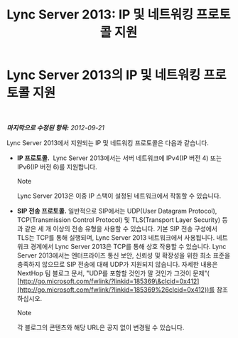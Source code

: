 ﻿---
title: 'Lync Server 2013: IP 및 네트워킹 프로토콜 지원'
TOCTitle: IP 및 네트워킹 프로토콜 지원
ms:assetid: b0cffb10-3478-445c-89c7-8cb8b5027424
ms:mtpsurl: https://technet.microsoft.com/ko-kr/library/Gg412848(v=OCS.15)
ms:contentKeyID: 49304743
ms.date: 08/24/2015
mtps_version: v=OCS.15
ms.translationtype: HT
---

# Lync Server 2013의 IP 및 네트워킹 프로토콜 지원

 

_**마지막으로 수정된 항목:** 2012-09-21_

Lync Server 2013에서 지원되는 IP 및 네트워킹 프로토콜은 다음과 같습니다.

  - **IP 프로토콜.**  Lync Server 2013에서는 서버 네트워크에 IPv4(IP 버전 4) 또는 IPv6(IP 버전 6)를 지원합니다.
    

    > [!NOTE]
    > Lync Server 2013은 이중 IP 스택이 설정된 네트워크에서 작동할 수 있습니다.



  - **SIP 전송 프로토콜.** 일반적으로 SIP에서는 UDP(User Datagram Protocol), TCP(Transmission Control Protocol) 및 TLS(Transport Layer Security) 등과 같은 세 개 이상의 전송 유형을 사용할 수 있습니다. 기본 SIP 전송 구성에서 TLS는 TCP를 통해 실행되며, Lync Server 2013 네트워크에서 사용됩니다. 네트워크 경계에서 Lync Server 2013은 TCP를 통해 상호 작용할 수 있습니다. Lync Server 2013에서는 엔터프라이즈 통신 보안, 신뢰성 및 확장성을 위한 최소 표준을 충족하지 않으므로 SIP 전송에 대해 UDP가 지원되지 않습니다. 자세한 내용은 NextHop 팀 블로그 문서, "UDP를 포함할 것인가 말 것인가 그것이 문제"( [http://go.microsoft.com/fwlink/?linkid=185369\&clcid=0x412](http://go.microsoft.com/fwlink/?linkid=185369%26clcid=0x412))를 참조하십시오.
    

    > [!NOTE]
    > 각 블로그의 콘텐츠와 해당 URL은 공지 없이 변경될 수 있습니다.



